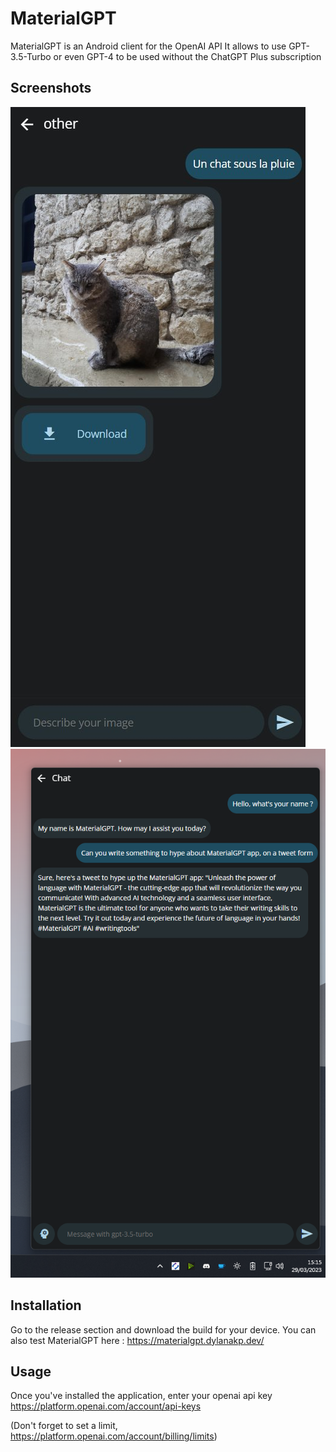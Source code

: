 # MaterialGPT
MaterialGPT is an Android client for the OpenAI API
It allows to use GPT-3.5-Turbo or even GPT-4 to be used without the ChatGPT Plus subscription

## Screenshots

![Alt Text](/readme_files/1.jpg "Screenshot 1")
![Alt Text](/readme_files/2.png "Screenshot 2")

## Installation

Go to the release section and download the build for your device.
You can also test MaterialGPT here : https://materialgpt.dylanakp.dev/

## Usage

Once you've installed the application, enter your openai api key
https://platform.openai.com/account/api-keys

(Don't forget to set a limit, https://platform.openai.com/account/billing/limits)
